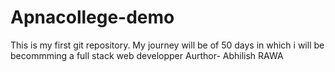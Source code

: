 # Apnacollege-demo
This is my first git repository.
My journey will be of 50 days in which i will be becommming a full stack web developper 
Aurthor- Abhilish RAWA
